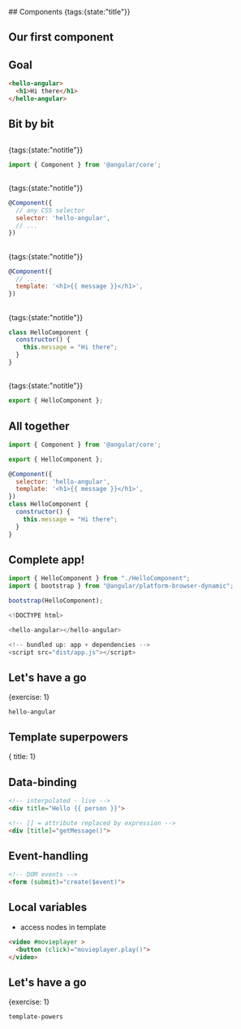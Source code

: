 ## Components
{tags:{state:"title"}}

## Our first component

## Goal

```html
<hello-angular>
  <h1>Hi there</h1>
</hello-angular>
```

## Bit by bit

##  
{tags:{state:"notitle"}}

```javascript
import { Component } from '@angular/core';
```


##   
{tags:{state:"notitle"}}

```javascript
@Component({
  // any CSS selector
  selector: 'hello-angular',
  // ...
})
```

##   
{tags:{state:"notitle"}}

```javascript
@Component({
  // ...
  template: '<h1>{{ message }}</h1>',
})
```

##   
{tags:{state:"notitle"}}

```javascript
class HelloComponent {
  constructor() { 
    this.message = "Hi there";
  }
}
```

##  
{tags:{state:"notitle"}}

```javascript
export { HelloComponent };
```

## All together

```javascript
import { Component } from '@angular/core';

export { HelloComponent };

@Component({
  selector: 'hello-angular',
  template: '<h1>{{ message }}</h1>',
})
class HelloComponent {
  constructor() { 
    this.message = "Hi there";
  }
}
```

## Complete app!

```javascript
import { HelloComponent } from "./HelloComponent";
import { bootstrap } from "@angular/platform-browser-dynamic";

bootstrap(HelloComponent);
```


```javascript
<!DOCTYPE html>

<hello-angular></hello-angular>

<!-- bundled up: app + dependencies -->
<script src="dist/app.js"></script>
```

## Let's have a go
{exercise: 1}

    hello-angular

## Template superpowers
{ title: 1}

## Data-binding

```html
<!-- interpolated - live -->
<div title="Hello {{ person }}">

<!-- [] = attribute replaced by expression -->
<div [title]="getMessage()">
```

## Event-handling

```html
<!-- DOM events -->
<form (submit)="create($event)">
```

## Local variables

- access nodes in template

```html
<video #movieplayer >
  <button (click)="movieplayer.play()">
</video>
```

## Let's have a go
{exercise: 1}

    template-powers

